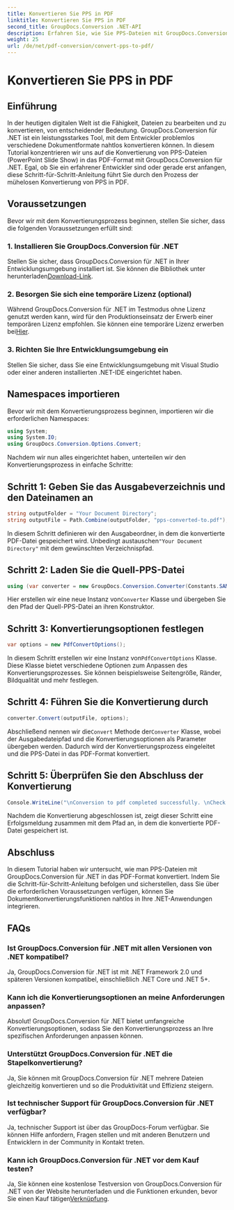```yaml
---
title: Konvertieren Sie PPS in PDF
linktitle: Konvertieren Sie PPS in PDF
second_title: GroupDocs.Conversion .NET-API
description: Erfahren Sie, wie Sie PPS-Dateien mit GroupDocs.Conversion für .NET mühelos in das PDF-Format konvertieren. Befolgen Sie unsere Schritt-für-Schritt-Anleitung für eine nahtlose Integration.
weight: 25
url: /de/net/pdf-conversion/convert-pps-to-pdf/
---
```


# Konvertieren Sie PPS in PDF

## Einführung
In der heutigen digitalen Welt ist die Fähigkeit, Dateien zu bearbeiten und zu konvertieren, von entscheidender Bedeutung. GroupDocs.Conversion für .NET ist ein leistungsstarkes Tool, mit dem Entwickler problemlos verschiedene Dokumentformate nahtlos konvertieren können. In diesem Tutorial konzentrieren wir uns auf die Konvertierung von PPS-Dateien (PowerPoint Slide Show) in das PDF-Format mit GroupDocs.Conversion für .NET. Egal, ob Sie ein erfahrener Entwickler sind oder gerade erst anfangen, diese Schritt-für-Schritt-Anleitung führt Sie durch den Prozess der mühelosen Konvertierung von PPS in PDF.
## Voraussetzungen
Bevor wir mit dem Konvertierungsprozess beginnen, stellen Sie sicher, dass die folgenden Voraussetzungen erfüllt sind:
### 1. Installieren Sie GroupDocs.Conversion für .NET
 Stellen Sie sicher, dass GroupDocs.Conversion für .NET in Ihrer Entwicklungsumgebung installiert ist. Sie können die Bibliothek unter herunterladen[Download-Link](https://releases.groupdocs.com/conversion/net/).
### 2. Besorgen Sie sich eine temporäre Lizenz (optional)
 Während GroupDocs.Conversion für .NET im Testmodus ohne Lizenz genutzt werden kann, wird für den Produktionseinsatz der Erwerb einer temporären Lizenz empfohlen. Sie können eine temporäre Lizenz erwerben bei[Hier](https://purchase.groupdocs.com/temporary-license/).
### 3. Richten Sie Ihre Entwicklungsumgebung ein
Stellen Sie sicher, dass Sie eine Entwicklungsumgebung mit Visual Studio oder einer anderen installierten .NET-IDE eingerichtet haben.

## Namespaces importieren
Bevor wir mit dem Konvertierungsprozess beginnen, importieren wir die erforderlichen Namespaces:
```csharp
using System;
using System.IO;
using GroupDocs.Conversion.Options.Convert;
```

Nachdem wir nun alles eingerichtet haben, unterteilen wir den Konvertierungsprozess in einfache Schritte:
## Schritt 1: Geben Sie das Ausgabeverzeichnis und den Dateinamen an
```csharp
string outputFolder = "Your Document Directory";
string outputFile = Path.Combine(outputFolder, "pps-converted-to.pdf");
```
 In diesem Schritt definieren wir den Ausgabeordner, in dem die konvertierte PDF-Datei gespeichert wird. Unbedingt austauschen`"Your Document Directory"` mit dem gewünschten Verzeichnispfad.
## Schritt 2: Laden Sie die Quell-PPS-Datei
```csharp
using (var converter = new GroupDocs.Conversion.Converter(Constants.SAMPLE_PPS))
```
 Hier erstellen wir eine neue Instanz von`Converter` Klasse und übergeben Sie den Pfad der Quell-PPS-Datei an ihren Konstruktor.
## Schritt 3: Konvertierungsoptionen festlegen
```csharp
var options = new PdfConvertOptions();
```
 In diesem Schritt erstellen wir eine Instanz von`PdfConvertOptions` Klasse. Diese Klasse bietet verschiedene Optionen zum Anpassen des Konvertierungsprozesses. Sie können beispielsweise Seitengröße, Ränder, Bildqualität und mehr festlegen.
## Schritt 4: Führen Sie die Konvertierung durch
```csharp
converter.Convert(outputFile, options);
```
 Abschließend nennen wir die`Convert` Methode der`Converter` Klasse, wobei der Ausgabedateipfad und die Konvertierungsoptionen als Parameter übergeben werden. Dadurch wird der Konvertierungsprozess eingeleitet und die PPS-Datei in das PDF-Format konvertiert.
## Schritt 5: Überprüfen Sie den Abschluss der Konvertierung
```csharp
Console.WriteLine("\nConversion to pdf completed successfully. \nCheck output in {0}", outputFolder);
```
Nachdem die Konvertierung abgeschlossen ist, zeigt dieser Schritt eine Erfolgsmeldung zusammen mit dem Pfad an, in dem die konvertierte PDF-Datei gespeichert ist.

## Abschluss
In diesem Tutorial haben wir untersucht, wie man PPS-Dateien mit GroupDocs.Conversion für .NET in das PDF-Format konvertiert. Indem Sie die Schritt-für-Schritt-Anleitung befolgen und sicherstellen, dass Sie über die erforderlichen Voraussetzungen verfügen, können Sie Dokumentkonvertierungsfunktionen nahtlos in Ihre .NET-Anwendungen integrieren.
## FAQs
### Ist GroupDocs.Conversion für .NET mit allen Versionen von .NET kompatibel?
Ja, GroupDocs.Conversion für .NET ist mit .NET Framework 2.0 und späteren Versionen kompatibel, einschließlich .NET Core und .NET 5+.
### Kann ich die Konvertierungsoptionen an meine Anforderungen anpassen?
Absolut! GroupDocs.Conversion für .NET bietet umfangreiche Konvertierungsoptionen, sodass Sie den Konvertierungsprozess an Ihre spezifischen Anforderungen anpassen können.
### Unterstützt GroupDocs.Conversion für .NET die Stapelkonvertierung?
Ja, Sie können mit GroupDocs.Conversion für .NET mehrere Dateien gleichzeitig konvertieren und so die Produktivität und Effizienz steigern.
### Ist technischer Support für GroupDocs.Conversion für .NET verfügbar?
Ja, technischer Support ist über das GroupDocs-Forum verfügbar. Sie können Hilfe anfordern, Fragen stellen und mit anderen Benutzern und Entwicklern in der Community in Kontakt treten.
### Kann ich GroupDocs.Conversion für .NET vor dem Kauf testen?
Ja, Sie können eine kostenlose Testversion von GroupDocs.Conversion für .NET von der Website herunterladen und die Funktionen erkunden, bevor Sie einen Kauf tätigen[Verknüpfung](https://releases.groupdocs.com/).